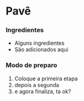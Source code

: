 # Pavê

### Ingredientes
 - Alguns ingredientes
 - São adicionados aqui
 
### Modo de preparo
 1. Coloque a primeira etapa
 2. depois a segunda
 3. e agora finaliza, ta ok?
